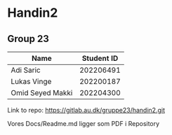 # Handin2



## Group 23

| Name              | Student ID  |
|-------------------|-------------|
| Adi Saric         | 202206491   |
| Lukas Vinge       | 202200187   |
| Omid Seyed Makki  | 202204300    |

Link to repo:
https://gitlab.au.dk/gruppe23/handin2.git

Vores Docs/Readme.md ligger som PDF i Repository